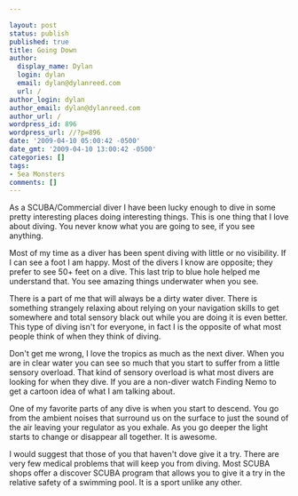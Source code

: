 ```yaml
---

layout: post
status: publish
published: true
title: Going Down
author:
  display_name: Dylan
  login: dylan
  email: dylan@dylanreed.com
  url: /
author_login: dylan
author_email: dylan@dylanreed.com
author_url: /
wordpress_id: 896
wordpress_url: //?p=896
date: '2009-04-10 05:00:42 -0500'
date_gmt: '2009-04-10 13:00:42 -0500'
categories: []
tags:
- Sea Monsters
comments: []
---
```


 

As a SCUBA/Commercial diver I have been lucky enough to dive in some pretty interesting places doing interesting things. This is one thing that I love about diving. You never know what you are going to see, if you see anything.

Most of my time as a diver has been spent diving with little or no visibility. If I can see a foot I am happy. Most of the divers I know are opposite; they prefer to see 50+ feet on a dive. This last trip to blue hole helped me understand that. You see amazing things underwater when you see.

There is a part of me that will always be a dirty water diver. There is something strangely relaxing about relying on your navigation skills to get somewhere and total sensory black out while you are doing it is even better. This type of diving isn't for everyone, in fact I is the opposite of what most people think of when they think of diving.

Don't get me wrong, I love the tropics as much as the next diver. When you are in clear water you can see so much that you start to suffer from a little sensory overload. That kind of sensory overload is what most divers are looking for when they dive. If you are a non-diver watch Finding Nemo to get a cartoon idea of what I am talking about.

One of my favorite parts of any dive is when you start to descend. You go from the ambient noises that surround us on the surface to just the sound of the air leaving your regulator as you exhale. As you go deeper the light starts to change or disappear all together. It is awesome.

I would suggest that those of you that haven't dove give it a try. There are very few medical problems that will keep you from diving. Most SCUBA shops offer a discover SCUBA program that allows you to give it a try in the relative safety of a swimming pool. It is a sport unlike any other.
